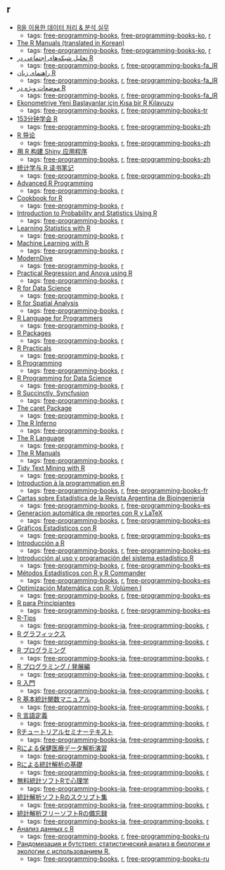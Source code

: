 r
---
* [R을 이용한 데이터 처리 & 분석 실무](http://r4pda.co.kr)
    * tags: [free-programming-books](../tags/free-programming-books.md), [free-programming-books-ko](../tags/free-programming-books-ko.md), [r](../tags/r.md)
* [The R Manuals (translated in Korean)](http://www.openstatistics.net)
    * tags: [free-programming-books](../tags/free-programming-books.md), [free-programming-books-ko](../tags/free-programming-books-ko.md), [r](../tags/r.md)
* [تحلیل شبکه‌های اجتماعی در R](http://cran.r-project.org/doc/contrib/Raeesi-SNA_in_R_in_Farsi.pdf)
    * tags: [free-programming-books](../tags/free-programming-books.md), [r](../tags/r.md), [free-programming-books-fa_IR](../tags/free-programming-books-fa_IR.md)
* [راهنمای زبان R](http://cran.r-project.org/doc/contrib/Mousavi-R-lang_in_Farsi.pdf)
    * tags: [free-programming-books](../tags/free-programming-books.md), [r](../tags/r.md), [free-programming-books-fa_IR](../tags/free-programming-books-fa_IR.md)
* [موضعات ویژه در R](http://cran.r-project.org/doc/contrib/Mousavi-R_topics_in_Farsi.pdf)
    * tags: [free-programming-books](../tags/free-programming-books.md), [r](../tags/r.md), [free-programming-books-fa_IR](../tags/free-programming-books-fa_IR.md)
* [Ekonometriye Yeni Başlayanlar için Kısa bir R Kılavuzu](https://github.com/emraher/eybkbrk)
    * tags: [free-programming-books](../tags/free-programming-books.md), [r](../tags/r.md), [free-programming-books-tr](../tags/free-programming-books-tr.md)
* [153分钟学会 R](http://cran.r-project.org/doc/contrib/Liu-FAQ.pdf)
    * tags: [free-programming-books](../tags/free-programming-books.md), [r](../tags/r.md), [free-programming-books-zh](../tags/free-programming-books-zh.md)
* [R 导论](http://cran.r-project.org/doc/contrib/Ding-R-intro_cn.pdf)
    * tags: [free-programming-books](../tags/free-programming-books.md), [r](../tags/r.md), [free-programming-books-zh](../tags/free-programming-books-zh.md)
* [用 R 构建 Shiny 应用程序](http://yanping.me/shiny-tutorial/)
    * tags: [free-programming-books](../tags/free-programming-books.md), [r](../tags/r.md), [free-programming-books-zh](../tags/free-programming-books-zh.md)
* [统计学与 R 读书笔记](http://cran.r-project.org/doc/contrib/Xu-Statistics_and_R.pdf)
    * tags: [free-programming-books](../tags/free-programming-books.md), [r](../tags/r.md), [free-programming-books-zh](../tags/free-programming-books-zh.md)
* [Advanced R Programming](http://adv-r.had.co.nz)
    * tags: [free-programming-books](../tags/free-programming-books.md), [r](../tags/r.md)
* [Cookbook for R](http://www.cookbook-r.com)
    * tags: [free-programming-books](../tags/free-programming-books.md), [r](../tags/r.md)
* [Introduction to Probability and Statistics Using R](http://cran.r-project.org/web/packages/IPSUR/vignettes/IPSUR.pdf)
    * tags: [free-programming-books](../tags/free-programming-books.md), [r](../tags/r.md)
* [Learning Statistics with R](http://health.adelaide.edu.au/psychology/ccs/teaching/lsr)
    * tags: [free-programming-books](../tags/free-programming-books.md), [r](../tags/r.md)
* [Machine Learning with R](https://www.packtpub.com/packt/free-ebook/r-machine-learning)
    * tags: [free-programming-books](../tags/free-programming-books.md), [r](../tags/r.md)
* [ModernDive](https://ismayc.github.io/moderndiver-book/)
    * tags: [free-programming-books](../tags/free-programming-books.md), [r](../tags/r.md)
* [Practical Regression and Anova using R](http://cran.r-project.org/doc/contrib/Faraway-PRA.pdf)
    * tags: [free-programming-books](../tags/free-programming-books.md), [r](../tags/r.md)
* [R for Data Science](http://r4ds.had.co.nz)
    * tags: [free-programming-books](../tags/free-programming-books.md), [r](../tags/r.md)
* [R for Spatial Analysis](http://www.columbia.edu/~cjd11/charles_dimaggio/DIRE/resources/spatialEpiBook.pdf)
    * tags: [free-programming-books](../tags/free-programming-books.md), [r](../tags/r.md)
* [R Language for Programmers](http://www.johndcook.com/blog/r_language_for_programmers)
    * tags: [free-programming-books](../tags/free-programming-books.md), [r](../tags/r.md)
* [R Packages](http://r-pkgs.had.co.nz)
    * tags: [free-programming-books](../tags/free-programming-books.md), [r](../tags/r.md)
* [R Practicals](http://www.columbia.edu/~cjd11/charles_dimaggio/DIRE/resources/R/practicalsBookNoAns.pdf)
    * tags: [free-programming-books](../tags/free-programming-books.md), [r](../tags/r.md)
* [R Programming](https://en.wikibooks.org/wiki/R_Programming)
    * tags: [free-programming-books](../tags/free-programming-books.md), [r](../tags/r.md)
* [R Programming for Data Science](https://leanpub.com/rprogramming)
    * tags: [free-programming-books](../tags/free-programming-books.md), [r](../tags/r.md)
* [R Succinctly, Syncfusion](https://www.syncfusion.com/resources/techportal/ebooks/rsuccinctly)
    * tags: [free-programming-books](../tags/free-programming-books.md), [r](../tags/r.md)
* [The caret Package](http://topepo.github.io/caret/index.html)
    * tags: [free-programming-books](../tags/free-programming-books.md), [r](../tags/r.md)
* [The R Inferno](http://www.burns-stat.com/pages/Tutor/R_inferno.pdf)
    * tags: [free-programming-books](../tags/free-programming-books.md), [r](../tags/r.md)
* [The R Language](http://stat.ethz.ch/R-manual/R-patched/doc/html)
    * tags: [free-programming-books](../tags/free-programming-books.md), [r](../tags/r.md)
* [The R Manuals](http://cran.r-project.org/manuals.html)
    * tags: [free-programming-books](../tags/free-programming-books.md), [r](../tags/r.md)
* [Tidy Text Mining with R](http://tidytextmining.com)
    * tags: [free-programming-books](../tags/free-programming-books.md), [r](../tags/r.md)
* [Introduction à la programmation en R](http://cran.r-project.org/doc/contrib/Goulet_introduction_programmation_R.pdf)
    * tags: [free-programming-books](../tags/free-programming-books.md), [r](../tags/r.md), [free-programming-books-fr](../tags/free-programming-books-fr.md)
* [Cartas sobre Estadística de la Revista Argentina de Bioingeniería](http://cran.r-project.org/doc/contrib/Risk-Cartas-sobre-Estadistica.pdf)
    * tags: [free-programming-books](../tags/free-programming-books.md), [r](../tags/r.md), [free-programming-books-es](../tags/free-programming-books-es.md)
* [Generacion automática de reportes con R y LaTeX](http://cran.r-project.org/doc/contrib/Rivera-Tutorial_Sweave.pdf)
    * tags: [free-programming-books](../tags/free-programming-books.md), [r](../tags/r.md), [free-programming-books-es](../tags/free-programming-books-es.md)
* [Gráficos Estadísticos con R](http://cran.r-project.org/doc/contrib/grafi3.pdf)
    * tags: [free-programming-books](../tags/free-programming-books.md), [r](../tags/r.md), [free-programming-books-es](../tags/free-programming-books-es.md)
* [Introducción a R](http://cran.r-project.org/doc/contrib/R-intro-1.1.0-espanol.1.pdf)
    * tags: [free-programming-books](../tags/free-programming-books.md), [r](../tags/r.md), [free-programming-books-es](../tags/free-programming-books-es.md)
* [Introducción al uso y programación del sistema estadístico R](http://cran.r-project.org/doc/contrib/curso-R.Diaz-Uriarte.pdf)
    * tags: [free-programming-books](../tags/free-programming-books.md), [r](../tags/r.md), [free-programming-books-es](../tags/free-programming-books-es.md)
* [Métodos Estadísticos con R y R Commander](http://cran.r-project.org/doc/contrib/Saez-Castillo-RRCmdrv21.pdf)
    * tags: [free-programming-books](../tags/free-programming-books.md), [r](../tags/r.md), [free-programming-books-es](../tags/free-programming-books-es.md)
* [Optimización Matemática con R: Volúmen I](http://cran.r-project.org/doc/contrib/Optimizacion_Matematica_con_R_Volumen_I.pdf)
    * tags: [free-programming-books](../tags/free-programming-books.md), [r](../tags/r.md), [free-programming-books-es](../tags/free-programming-books-es.md)
* [R para Principiantes](http://cran.r-project.org/doc/contrib/rdebuts_es.pdf)
    * tags: [free-programming-books](../tags/free-programming-books.md), [r](../tags/r.md), [free-programming-books-es](../tags/free-programming-books-es.md)
* [R-Tips](http://cse.naro.affrc.go.jp/takezawa/r-tips/r2.html)
    * tags: [free-programming-books-ja](../tags/free-programming-books-ja.md), [free-programming-books](../tags/free-programming-books.md), [r](../tags/r.md)
* [R グラフィックス](http://stat.biopapyrus.net/graph/)
    * tags: [free-programming-books-ja](../tags/free-programming-books-ja.md), [free-programming-books](../tags/free-programming-books.md), [r](../tags/r.md)
* [R プログラミング](http://stat.biopapyrus.net/r/)
    * tags: [free-programming-books-ja](../tags/free-programming-books-ja.md), [free-programming-books](../tags/free-programming-books.md), [r](../tags/r.md)
* [R プログラミング / 発展編](http://stat.biopapyrus.net/dev/)
    * tags: [free-programming-books-ja](../tags/free-programming-books-ja.md), [free-programming-books](../tags/free-programming-books.md), [r](../tags/r.md)
* [R 入門](http://cran.r-project.org/doc/contrib/manuals-jp/R-intro-170.jp.pdf)
    * tags: [free-programming-books-ja](../tags/free-programming-books-ja.md), [free-programming-books](../tags/free-programming-books.md), [r](../tags/r.md)
* [R 基本統計関数マニュアル](http://cran.r-project.org/doc/contrib/manuals-jp/Mase-Rstatman.pdf)
    * tags: [free-programming-books-ja](../tags/free-programming-books-ja.md), [free-programming-books](../tags/free-programming-books.md), [r](../tags/r.md)
* [R 言語定義](http://cran.r-project.org/doc/contrib/manuals-jp/R-lang.jp.v110.pdf)
    * tags: [free-programming-books-ja](../tags/free-programming-books-ja.md), [free-programming-books](../tags/free-programming-books.md), [r](../tags/r.md)
* [Rチュートリアルセミナーテキスト](http://psycho.edu.yamaguchi-u.ac.jp/?page_id=626)
    * tags: [free-programming-books-ja](../tags/free-programming-books-ja.md), [free-programming-books](../tags/free-programming-books.md), [r](../tags/r.md)
* [Rによる保健医療データ解析演習](http://minato.sip21c.org/msb/medstatbook.pdf)
    * tags: [free-programming-books-ja](../tags/free-programming-books-ja.md), [free-programming-books](../tags/free-programming-books.md), [r](../tags/r.md)
* [Rによる統計解析の基礎](http://minato.sip21c.org/statlib/stat.pdf)
    * tags: [free-programming-books-ja](../tags/free-programming-books-ja.md), [free-programming-books](../tags/free-programming-books.md), [r](../tags/r.md)
* [無料統計ソフトRで心理学](http://blue.zero.jp/yokumura/Rhtml/Haebera2002.html)
    * tags: [free-programming-books-ja](../tags/free-programming-books-ja.md), [free-programming-books](../tags/free-programming-books.md), [r](../tags/r.md)
* [統計解析ソフトRのスクリプト集](http://psych.educa.nagoya-u.ac.jp/doc/Rscripts_ishii.pdf)
    * tags: [free-programming-books-ja](../tags/free-programming-books-ja.md), [free-programming-books](../tags/free-programming-books.md), [r](../tags/r.md)
* [統計解析フリーソフトRの備忘録](http://cse.naro.affrc.go.jp/takezawa/r-tips.pdf)
    * tags: [free-programming-books-ja](../tags/free-programming-books-ja.md), [free-programming-books](../tags/free-programming-books.md), [r](../tags/r.md)
* [Анализ данных с R](http://www.inp.nsk.su/~baldin/DataAnalysis/index.html)
    * tags: [free-programming-books](../tags/free-programming-books.md), [r](../tags/r.md), [free-programming-books-ru](../tags/free-programming-books-ru.md)
* [Рандомизация и бутстреп: статистический анализ в биологии и экологии с использованием R.](http://www.ievbras.ru/ecostat/Kiril/Article/A32/Starb.pdf)
    * tags: [free-programming-books](../tags/free-programming-books.md), [r](../tags/r.md), [free-programming-books-ru](../tags/free-programming-books-ru.md)

